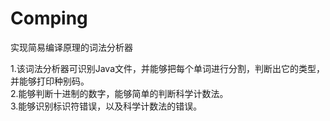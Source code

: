 # Comping
实现简易编译原理的词法分析器

1.该词法分析器可识别Java文件，并能够把每个单词进行分割，判断出它的类型，并能够打印种别码。<br>
2.能够判断十进制的数字，能够简单的判断科学计数法。<br>
3.能够识别标识符错误，以及科学计数法的错误。
